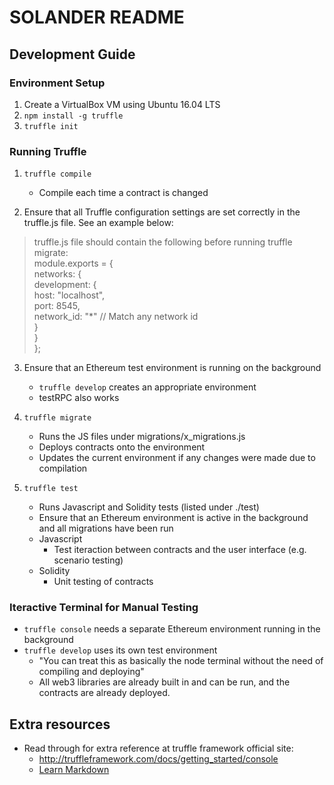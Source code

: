 # SOLANDER README

## Development Guide

### Environment Setup
1. Create a VirtualBox VM using Ubuntu 16.04 LTS
2. `npm install -g truffle`
3. `truffle init`

### Running Truffle
1. `truffle compile`
    - Compile each time a contract is changed
    
2. Ensure that all Truffle configuration settings are set correctly in the truffle.js file. See an example below:

> truffle.js file should contain the following before running truffle migrate:  
> 	module.exports = {  
>  		networks: {  
>  			development: {  
>  				host: "localhost",  
>  				port: 8545,  
>  				network_id: "*" // Match any network id  
> 			}  
>		}  
>	};  

3. Ensure that an Ethereum test environment is running on the background
    - `truffle develop` creates an appropriate environment
    - testRPC also works

4. `truffle migrate` 
    - Runs the JS files under migrations/x_migrations.js 
    - Deploys contracts onto the environment 
    - Updates the current environment if any changes were made due to compilation
 
5. `truffle test`
    - Runs Javascript and Solidity tests (listed under ./test)
    - Ensure that an Ethereum environment is active in the background and all migrations have been run
    - Javascript
        - Test iteraction between contracts and the user interface (e.g. scenario testing)
    - Solidity
        - Unit testing of contracts

### Iteractive Terminal for Manual Testing
- `truffle console` needs a separate Ethereum environment running in the background
- `truffle develop` uses its own test environment
    - "You can treat this as basically the node terminal without the need of compiling and deploying"
    - All web3 libraries are already built in and can be run, and the contracts are already deployed.

## Extra resources
- Read through for extra reference at truffle framework official site:
    - http://truffleframework.com/docs/getting_started/console
    - [Learn Markdown](https://bitbucket.org/tutorials/markdowndemo)